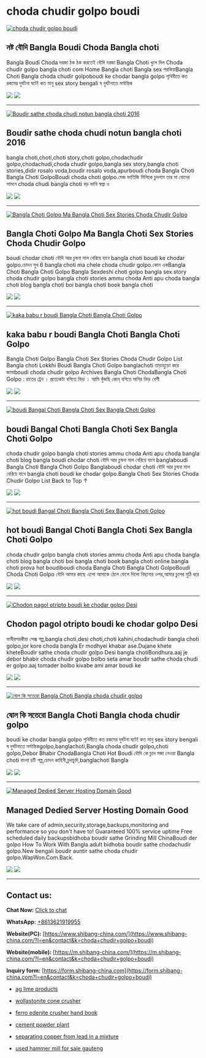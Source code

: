 # choda chudir golpo boudi

<a href="https://swt.shibang-china.com/?l=en&img&k=choda+chudir+golpo+boudi" target="_blank">![choda chudir golpo boudi](http://static.shibang-china.com/all-800x300/165.jpg)</a>

## নষ্ট বৌদি Bangla Boudi Choda Bangla choti
Bangla Boudi Choda দরজা ঠক ঠক করতেই বৌদি দরজা Bangla Choti খুলে দিল Choda chudir golpo bangla choti com Home Bangla choti Bangla sex পরকিয়াBangla Choti Bangla choda chudir golpoboudi ke chodar bangla golpo পৃথিবীতে কত রকমের দুর্ঘটনা ঘটে! কত মানু sex story bengali ষ দুর্ঘটনাতে মর্মান্তিক


<a href="https://whatsapp.shibangsoft.com/WhatsApp.php" target="_blank" title="WhatsApp">![](http://static.shibang-china.com/icon/whatsapp.png)</a> <a href="https://swt.shibang-china.com/?l=en&icon&k=choda+chudir+golpo+boudi" target="_blank">![](http://static.shibang-china.com/icon/chat-en.png)</a>

---

<a href="https://swt.shibang-china.com/?l=en&img&k=choda+chudir+golpo+boudi" target="_blank">![Boudir sathe choda chudi notun bangla choti 2016](http://static.shibang-china.com/all-800x300/265.jpg)</a>

## Boudir sathe choda chudi notun bangla choti 2016
bangla choti,choti,choti story,choti golpo,chodachudir golpo,chodachudi,choda chudir golpo,bangla sex story,bangla choti stories,didir rosalo voda,boudir rosalo voda,apurboudi choda Bangla Choti Bangla Choti GolpoBoudi choda choti golpo.মেজ ভাতিজি মিলিকে চুদলাম তার মা বোনের সামনে choda chudi bangla choti বড় ভাবি স্বপ্না ও


<a href="https://whatsapp.shibangsoft.com/WhatsApp.php" target="_blank" title="WhatsApp">![](http://static.shibang-china.com/icon/whatsapp.png)</a> <a href="https://swt.shibang-china.com/?l=en&icon&k=choda+chudir+golpo+boudi" target="_blank">![](http://static.shibang-china.com/icon/chat-en.png)</a>

---

<a href="https://swt.shibang-china.com/?l=en&img&k=choda+chudir+golpo+boudi" target="_blank">![Bangla Choti Golpo Ma Bangla Choti Sex Stories Choda Chudir Golpo](http://static.shibang-china.com/all-800x300/619.jpg)</a>

## Bangla Choti Golpo Ma Bangla Choti Sex Stories Choda Chudir Golpo
boudi chodar choti বৌদি আর চুষনা মাল বেরিয়ে যাবে bangla choti boudi ke chodar golpo.চোদন সুখ 6 bangla choti ma chele choda chudir golpo.কোন একBangla Choti Bangla Choti Golpo Bangla Sexdeshi choti golpo bangla sex story choda chudir golpo bangla choti stories ammu choda Anti apu choda bangla choti blog bangla choti boi bangla choti book bangla choti


<a href="https://whatsapp.shibangsoft.com/WhatsApp.php" target="_blank" title="WhatsApp">![](http://static.shibang-china.com/icon/whatsapp.png)</a> <a href="https://swt.shibang-china.com/?l=en&icon&k=choda+chudir+golpo+boudi" target="_blank">![](http://static.shibang-china.com/icon/chat-en.png)</a>

---

<a href="https://swt.shibang-china.com/?l=en&img&k=choda+chudir+golpo+boudi" target="_blank">![kaka babu r boudi Bangla Choti Bangla Choti Golpo](http://static.shibang-china.com/all-800x300/770.jpg)</a>

## kaka babu r boudi Bangla Choti Bangla Choti Golpo
Bangla Choti Golpo Bangla Choti Sex Stories Choda Chudir Golpo List Bangla choti Lokkhi Boudi Bangla Choti Golpo banglachoti তাড়াহুড়ো করে জামাboudi choda chudir golpo Archives Bangla Choti ChodaBangla Choti Golpo : রাতের ট্রেন । প্রত্যেকটা বগিতে ভিড় । আমি খুঁজছি কোন্‌ বগিতে মাগির ভিড় বেশী


<a href="https://whatsapp.shibangsoft.com/WhatsApp.php" target="_blank" title="WhatsApp">![](http://static.shibang-china.com/icon/whatsapp.png)</a> <a href="https://swt.shibang-china.com/?l=en&icon&k=choda+chudir+golpo+boudi" target="_blank">![](http://static.shibang-china.com/icon/chat-en.png)</a>

---

<a href="https://swt.shibang-china.com/?l=en&img&k=choda+chudir+golpo+boudi" target="_blank">![boudi Bangal Choti Bangla Choti Sex Bangla Choti Golpo](http://static.shibang-china.com/all-800x300/720.jpg)</a>

## boudi Bangal Choti Bangla Choti Sex Bangla Choti Golpo
choda chudir golpo bangla choti stories ammu choda Anti apu choda bangla choti blog bangla boudi chodar choti বৌদি আর চুষনা মাল বেরিয়ে যাবে banglaboudi Bangla Choti Bangla Choti Golpo Banglaboudi chodar choti বৌদি আর চুষনা মাল বেরিয়ে যাবে bangla choti boudi ke chodar golpo.Bangla Choti Sex Stories Choda Chudir Golpo List Back to Top ↑


<a href="https://whatsapp.shibangsoft.com/WhatsApp.php" target="_blank" title="WhatsApp">![](http://static.shibang-china.com/icon/whatsapp.png)</a> <a href="https://swt.shibang-china.com/?l=en&icon&k=choda+chudir+golpo+boudi" target="_blank">![](http://static.shibang-china.com/icon/chat-en.png)</a>

---

<a href="https://swt.shibang-china.com/?l=en&img&k=choda+chudir+golpo+boudi" target="_blank">![hot boudi Bangal Choti Bangla Choti Sex Bangla Choti Golpo](http://static.shibang-china.com/all-800x300/957.jpg)</a>

## hot boudi Bangal Choti Bangla Choti Sex Bangla Choti Golpo
choda chudir golpo bangla choti stories ammu choda Anti apu choda bangla choti blog bangla choti boi bangla choti book bangla choti online bangla choti prova hot boudiboudi choda Bangla Choti Bangla Choti GolpoBoudi Choda Choti Golpo বৌদি আমার কাছে এলো আমাকে ঠেলে ফেলে দিলো বিছানার ওপর,আমার চুলের মুঠি ধরে


<a href="https://whatsapp.shibangsoft.com/WhatsApp.php" target="_blank" title="WhatsApp">![](http://static.shibang-china.com/icon/whatsapp.png)</a> <a href="https://swt.shibang-china.com/?l=en&icon&k=choda+chudir+golpo+boudi" target="_blank">![](http://static.shibang-china.com/icon/chat-en.png)</a>

---

<a href="https://swt.shibang-china.com/?l=en&img&k=choda+chudir+golpo+boudi" target="_blank">![Chodon pagol otripto boudi ke chodar golpo Desi](http://static.shibang-china.com/all-800x300/1164.jpg)</a>

## Chodon pagol otripto boudi ke chodar golpo Desi
ভাবীরপরকীয়া সেক্স গল্প,bangla choti,desi choti,choti kahini,chodachudir bangla choti golpo,jor kore choda bangla Er modhyei khabar ase.Dujane khete kheteBoudir sathe choda chudir golpo Desi bangla chotiBondhura.aaj je debor bhabir choda chudir golpo bolbo seta amar boudir sathe choda chudi er golpo.aaj tomader bolbo kivabe ami amar boudi ke


<a href="https://whatsapp.shibangsoft.com/WhatsApp.php" target="_blank" title="WhatsApp">![](http://static.shibang-china.com/icon/whatsapp.png)</a> <a href="https://swt.shibang-china.com/?l=en&icon&k=choda+chudir+golpo+boudi" target="_blank">![](http://static.shibang-china.com/icon/chat-en.png)</a>

---

<a href="https://swt.shibang-china.com/?l=en&img&k=choda+chudir+golpo+boudi" target="_blank">![ষোল কি সতেরো Bangla Choti Bangla choda chudir golpo](http://static.shibang-china.com/all-800x300/1300.jpg)</a>

## ষোল কি সতেরো Bangla Choti Bangla choda chudir golpo
boudi ke chodar bangla golpo পৃথিবীতে কত রকমের দুর্ঘটনা ঘটে! কত মানু sex story bengali ষ দুর্ঘটনাতে মর্মান্তিকgolpo,banglachoti,Bangla choda chudir golpo,choti golpo,Debor Bhabir ChodaBangla Choti Hot Boudi বৌদি কে চুদে মজা নেওয়া Bangla choti বাংলা চটি গল্প,চোদন কাহিনী,চুদাচুদি,banglachoti Bangla


<a href="https://whatsapp.shibangsoft.com/WhatsApp.php" target="_blank" title="WhatsApp">![](http://static.shibang-china.com/icon/whatsapp.png)</a> <a href="https://swt.shibang-china.com/?l=en&icon&k=choda+chudir+golpo+boudi" target="_blank">![](http://static.shibang-china.com/icon/chat-en.png)</a>

---

<a href="https://swt.shibang-china.com/?l=en&img&k=choda+chudir+golpo+boudi" target="_blank">![Managed Dedied Server Hosting Domain Good](http://static.shibang-china.com/all-800x300/1236.jpg)</a>

## Managed Dedied Server Hosting Domain Good
We take care of admin,security,storage,backups,monitoring and performance so you don't have to! Guaranteed 100% service uptime Free scheduled daily backupsbidhoba boudir sathe Grinding Mill ChinaBoudi der golpo How To Work With Bangla adult bidhoba boudir sathe chodachudir golpo.New bengali boudir auntir sathe choda chudir golpo.WapWon.Com.Back.


<a href="https://whatsapp.shibangsoft.com/WhatsApp.php" target="_blank" title="WhatsApp">![](http://static.shibang-china.com/icon/whatsapp.png)</a> <a href="https://swt.shibang-china.com/?l=en&icon&k=choda+chudir+golpo+boudi" target="_blank">![](http://static.shibang-china.com/icon/chat-en.png)</a>

---
## Contact us:

**Chat Now:** [Click to chat](https://swt.shibang-china.com?l=en&contact&k=choda+chudir+golpo+boudi)

**WhatsApp:**  [+8613621919955](https://whatsapp.shibangsoft.com/WhatsApp.php)

**Website(PC):** [https://www.shibang-china.com/](https://www.shibang-china.com/?l=en&contact&k=choda+chudir+golpo+boudi)

**Website(mobile):** [https://m.shibang-china.com/](https://m.shibang-china.com/?l=en&contact&k=choda+chudir+golpo+boudi)

**Inquiry form:** [https://form.shibang-china.com](https://form.shibang-china.com?l=en&contact&k=choda+chudir+golpo+boudi)

* [ag lime products](../116/ag%20lime%20products.md)

* [wollastonite cone crusher](../118/wollastonite%20cone%20crusher.md)

* [ferro edenite crusher hand book](../124/ferro%20edenite%20crusher%20hand%20book.md)

* [cement powder plant](../122/cement%20powder%20plant.md)

* [separating copper from lead in a mixture](../112/separating%20copper%20from%20lead%20in%20a%20mixture.md)

* [used hammer mill for sale gauteng](../123/used%20hammer%20mill%20for%20sale%20gauteng.md)